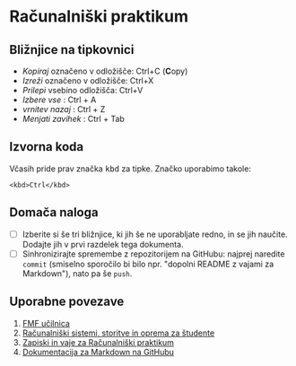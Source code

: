 <!-- glavni naslov -->
# Računalniški praktikum
<!-- To je komentar, ki bo na prikazanem Markdown-u skrit. 
     V tem besedilu so v komentarjih napisana navodila za reševanje. -->

<!-- 2. nivojski razdelek -->
## Bližnjice na tipkovnici

* *Kopiraj* označeno v odložišče: Ctrl+C (**C**opy)
* *Izreži* označeno v odložišče: Ctrl+X
* *Prilepi* vsebino odložišča: Ctrl+V
* *Izbere vse*  : Ctrl + A
* *vrnitev nazaj* : Ctrl + Z
* *Menjati zavihek* : Ctrl + Tab 

<!-- 2. nivojski razdelek -->
## Izvorna koda

Včasih pride prav značka <kbd>kbd</kbd> za tipke. Značko uporabimo takole:

<!-- začetek bloka z izvorno kodo -->
```<kbd>Ctrl</kbd>```
<!-- konec bloka z izvorno kodo -->

<!-- 2. nivojski razdelek -->
## Domača naloga

<!-- Spodnji seznam bo pripravil seznam nalog. Na GitHubu bodo lepo vidna potrditvena polja, 
     VSCode pa bo prikazal samo oglate oklepaje. Ko nalogo opravite, si to lahko zabeležite tako,
     da spremenite [ ] v [x]. -->
- [ ] Izberite si še tri bližnjice, ki jih še ne uporabljate redno, in se jih naučite. 
      Dodajte jih v prvi razdelek tega dokumenta.
- [ ] Sinhronizirajte spremembe z repozitorijem na GitHubu: najprej naredite `commit` (smiselno sporočilo bi bilo npr. "dopolni README z vajami za Markdown"), nato pa še `push`.

<!-- 2. nivojski razdelek -->
## Uporabne povezave

1. [FMF učilnica](https://ucilnica.fmf.uni-lj.si/)
1. [Računalniški sistemi, storitve in oprema za študente](https://ucilnica.fmf.uni-lj.si/mod/page/view.php?id=51619)
1. [Zapiski in vaje za Računalniški praktikum](https://racunalniski-praktikum.github.io/)
1. [Dokumentacija za Markdown na GitHubu](https://docs.github.com/en/get-started/writing-on-github/getting-started-with-writing-and-formatting-on-github/basic-writing-and-formatting-syntax)
